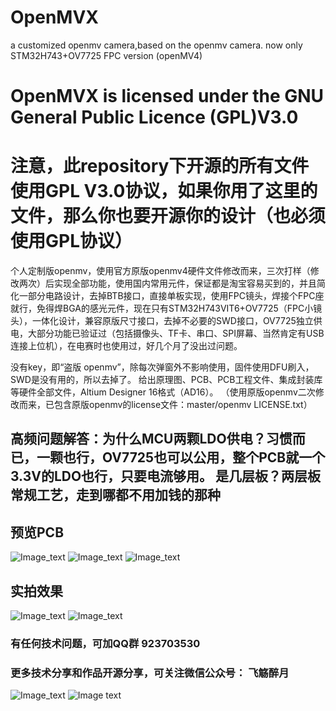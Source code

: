 # OpenMVX
a customized openmv camera,based on the openmv camera.
now only STM32H743+OV7725 FPC version (openMV4)
# OpenMVX is licensed under the GNU General Public Licence (GPL)V3.0
# 注意，此repository下开源的所有文件使用GPL V3.0协议，如果你用了这里的文件，那么你也要开源你的设计（也必须使用GPL协议）

个人定制版openmv，使用官方原版openmv4硬件文件修改而来，三次打样（修改两次）后实现全部功能，使用国内常用元件，保证都是淘宝容易买到的，并且简化一部分电路设计，去掉BTB接口，直接单板实现，使用FPC镜头，焊接个FPC座就行，免得焊BGA的感光元件，现在只有STM32H743VIT6+OV7725（FPC小镜头），一体化设计，兼容原版尺寸接口，去掉不必要的SWD接口，OV7725独立供电，大部分功能已验证过（包括摄像头、TF卡、串口、SPI屏幕、当然肯定有USB连接上位机），在电赛时也使用过，好几个月了没出过问题。

没有key，即“盗版 openmv”，除每次弹窗外不影响使用，固件使用DFU刷入，SWD是没有用的，所以去掉了。
给出原理图、PCB、PCB工程文件、集成封装库等硬件全部文件，Altium Designer 16格式（AD16）。
（使用原版openmv二次修改而来，已包含原版openmv的license文件：master/openmv LICENSE.txt）
## 高频问题解答：为什么MCU两颗LDO供电？习惯而已，一颗也行，OV7725也可以公用，整个PCB就一个3.3V的LDO也行，只要电流够用。 是几层板？两层板常规工艺，走到哪都不用加钱的那种
## 预览PCB
![Image_text](https://github.com/xxl1998/OpenMVX/blob/master/images/PCB截图.png)
![Image_text](https://github.com/xxl1998/OpenMVX/blob/master/images/PCB%203D图top.png)
![Image_text](https://github.com/xxl1998/OpenMVX/blob/master/images/PCB%203D图bottom.png)

## 实拍效果
![Image_text](https://github.com/xxl1998/OpenMVX/blob/master/images/第二代%20TF卡成功.jpg)
![Image_text](https://github.com/xxl1998/OpenMVX/blob/master/images/第三代%20bug改好.jpg)

### 有任何技术问题，可加QQ群 923703530
### 更多技术分享和作品开源分享，可关注微信公众号： 飞觞醉月    
![Image_text](https://github.com/xxl1998/OpenMVX/blob/master/qrcode_Wechat_Official_Account.jpg)
![Image text](https://raw.githubusercontent.com/xxl1998/OpenMVX/master/qrcode_QQ_group.png)

